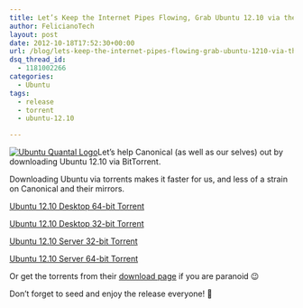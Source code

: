 ```yaml
---
title: Let’s Keep the Internet Pipes Flowing, Grab Ubuntu 12.10 via the Official Torrent
author: FelicianoTech
layout: post
date: 2012-10-18T17:52:30+00:00
url: /blog/lets-keep-the-internet-pipes-flowing-grab-ubuntu-1210-via-the-official-torrent/
dsq_thread_id:
  - 1181002266
categories:
  - Ubuntu
tags:
  - release
  - torrent
  - ubuntu-12.10

---
```

[<img class="alignright size-medium wp-image-79" title="Ubuntu Quantal Logo" src="https://i0.wp.com/ironpatriotny.com/wp-content/uploads/2012/10/quantal-203x300.png?resize=203%2C300" alt="Ubuntu Quantal Logo" data-recalc-dims="1" />][1]Let&#8217;s help Canonical (as well as our selves) out by downloading Ubuntu 12.10 via BitTorrent.

Downloading Ubuntu via torrents makes it faster for us, and less of a strain on Canonical and their mirrors.

[Ubuntu 12.10 Desktop 64-bit Torrent][2]
  
[Ubuntu 12.10 Desktop 32-bit Torrent][3]
  
[Ubuntu 12.10 Server 32-bit Torrent][4]
  
[Ubuntu 12.10 Server 64-bit Torrent][5]

Or get the torrents from their <a title="Straight from the horses mouth" href="http://www.ubuntu.com/download/desktop/alternative-downloads" target="_blank">download page</a> if you are paranoid 😉

Don&#8217;t forget to seed and enjoy the release everyone! 🙂

 [1]: https://i2.wp.com/felicianotech.com/wp-content/uploads/2012/10/quantal1.png?ssl=1
 [2]: http://ironpatriotny.com/wp-content/uploads/2012/10/ubuntu-12.10-desktop-amd64.iso.torrent "Ubuntu 12.10 Desktop 64-bit Torrent Download"
 [3]: http://ironpatriotny.com/wp-content/uploads/2012/10/ubuntu-12.10-desktop-i386.iso.torrent "Ubuntu 12.10 Desktop 32-bit Torrent Download"
 [4]: http://ironpatriotny.com/wp-content/uploads/2012/10/ubuntu-12.10-server-i386.iso.torrent "Ubuntu 12.10 Server 32-bit Download"
 [5]: http://ironpatriotny.com/wp-content/uploads/2012/10/ubuntu-12.10-server-amd64.iso.torrent "Ubuntu 12.10 Server 64-bit Torrent Download"